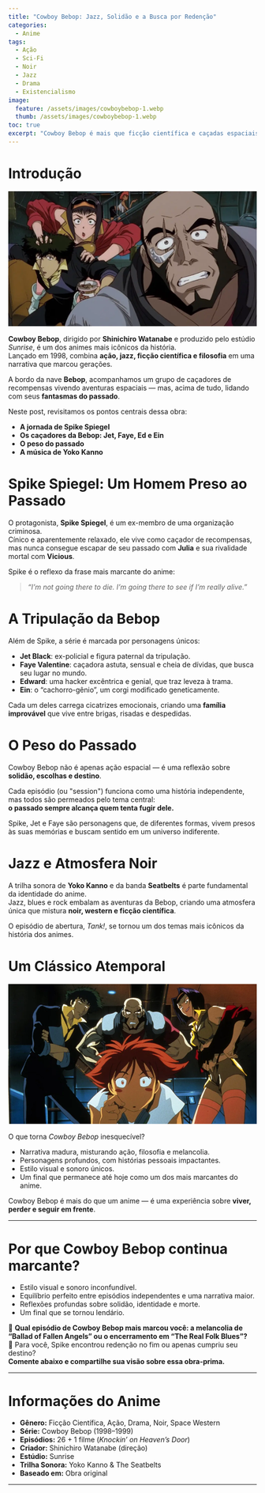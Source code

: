 ```yaml
---
title: "Cowboy Bebop: Jazz, Solidão e a Busca por Redenção"
categories:
  - Anime
tags:
  - Ação
  - Sci-Fi
  - Noir
  - Jazz
  - Drama
  - Existencialismo
image:
  feature: /assets/images/cowboybebop-1.webp
  thumb: /assets/images/cowboybebop-1.webp
toc: true
excerpt: "Cowboy Bebop é mais que ficção científica e caçadas espaciais — é uma reflexão sobre solidão, passado e a busca por redenção. Um clássico que mistura jazz, ação e filosofia em um universo inesquecível."
---
```


# Introdução

![Spike Spiegel fumando, olhando para o horizonte espacial.](/assets/images/cowboybebop-1.webp)

**Cowboy Bebop**, dirigido por **Shinichiro Watanabe** e produzido pelo estúdio *Sunrise*, é um dos animes mais icônicos da história.  
Lançado em 1998, combina **ação, jazz, ficção científica e filosofia** em uma narrativa que marcou gerações.

A bordo da nave **Bebop**, acompanhamos um grupo de caçadores de recompensas vivendo aventuras espaciais — mas, acima de tudo, lidando com seus **fantasmas do passado**.

Neste post, revisitamos os pontos centrais dessa obra:  
- **A jornada de Spike Spiegel**  
- **Os caçadores da Bebop: Jet, Faye, Ed e Ein**  
- **O peso do passado**  
- **A música de Yoko Kanno**  

# Spike Spiegel: Um Homem Preso ao Passado

O protagonista, **Spike Spiegel**, é um ex-membro de uma organização criminosa.  
Cínico e aparentemente relaxado, ele vive como caçador de recompensas, mas nunca consegue escapar de seu passado com **Julia** e sua rivalidade mortal com **Vicious**.

Spike é o reflexo da frase mais marcante do anime:  
> *“I’m not going there to die. I’m going there to see if I’m really alive.”*

# A Tripulação da Bebop

Além de Spike, a série é marcada por personagens únicos:  

- **Jet Black**: ex-policial e figura paternal da tripulação.  
- **Faye Valentine**: caçadora astuta, sensual e cheia de dívidas, que busca seu lugar no mundo.  
- **Edward**: uma hacker excêntrica e genial, que traz leveza à trama.  
- **Ein**: o “cachorro-gênio”, um corgi modificado geneticamente.  

Cada um deles carrega cicatrizes emocionais, criando uma **família improvável** que vive entre brigas, risadas e despedidas.

# O Peso do Passado

Cowboy Bebop não é apenas ação espacial — é uma reflexão sobre **solidão, escolhas e destino**.  

Cada episódio (ou "session") funciona como uma história independente, mas todos são permeados pelo tema central:  
**o passado sempre alcança quem tenta fugir dele.**

Spike, Jet e Faye são personagens que, de diferentes formas, vivem presos às suas memórias e buscam sentido em um universo indiferente.

# Jazz e Atmosfera Noir

A trilha sonora de **Yoko Kanno** e da banda **Seatbelts** é parte fundamental da identidade do anime.  
Jazz, blues e rock embalam as aventuras da Bebop, criando uma atmosfera única que mistura **noir, western e ficção científica**.

O episódio de abertura, *Tank!*, se tornou um dos temas mais icônicos da história dos animes.

# Um Clássico Atemporal

![A tripulação da Bebop reunida, com Spike, Jet, Faye, Ed e Ein.](/assets/images/cowboybebop-2.webp)

O que torna *Cowboy Bebop* inesquecível?

- Narrativa madura, misturando ação, filosofia e melancolia.  
- Personagens profundos, com histórias pessoais impactantes.  
- Estilo visual e sonoro únicos.  
- Um final que permanece até hoje como um dos mais marcantes do anime.  

Cowboy Bebop é mais do que um anime — é uma experiência sobre **viver, perder e seguir em frente**.

---

# Por que Cowboy Bebop continua marcante?

- Estilo visual e sonoro inconfundível.  
- Equilíbrio perfeito entre episódios independentes e uma narrativa maior.  
- Reflexões profundas sobre solidão, identidade e morte.  
- Um final que se tornou lendário.  

🎷 **Qual episódio de Cowboy Bebop mais marcou você: a melancolia de “Ballad of Fallen Angels” ou o encerramento em “The Real Folk Blues”?**  
🚀 Para você, Spike encontrou redenção no fim ou apenas cumpriu seu destino?  
**Comente abaixo e compartilhe sua visão sobre essa obra-prima.**

---

# Informações do Anime

- **Gênero:** Ficção Científica, Ação, Drama, Noir, Space Western  
- **Série:** Cowboy Bebop (1998–1999)  
- **Episódios:** 26 + 1 filme (*Knockin’ on Heaven’s Door*)  
- **Criador:** Shinichiro Watanabe (direção)  
- **Estúdio:** Sunrise  
- **Trilha Sonora:** Yoko Kanno & The Seatbelts  
- **Baseado em:** Obra original

---